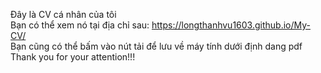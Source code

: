 Đây là CV cá nhân của tôi <br>
Bạn có thể xem nó tại địa chỉ sau: https://longthanhvu1603.github.io/My-CV/ <br>
Bạn cũng có thể bấm vào nút tải để lưu về máy tính dưới định dang pdf <br>
Thank you for your attention!!!
